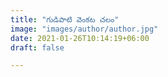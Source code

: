```yaml
---
title: "గుడిపాటి వెంకట చలం"
image: "images/author/author.jpg"
date: 2021-01-26T10:14:19+06:00
draft: false

---
```

